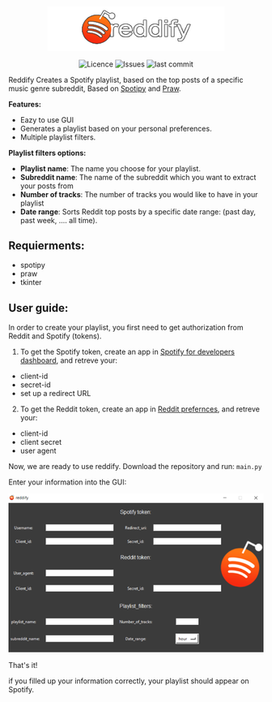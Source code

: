 <p align="center">
<img alt="Reddify" src="assets/icon.png" width="350">
</p>

<p align="center">
<img alt="Licence" src=https://img.shields.io/github/license/lironbdolah/reddify?label=licence>
 <img alt="Issues" src=https://img.shields.io/github/issues/lironbdolah/reddify>
 <img alt="last commit" src=https://img.shields.io/github/last-commit/lironbdolah/reddify>
</p>


Reddify Creates a Spotify playlist, based on the top posts of a specific music genre subreddit, Based on [Spotipy](https://spotipy.readthedocs.io/en/2.19.0/) and [Praw](https://praw.readthedocs.io/en/stable/). 


**Features:**

- Eazy to use GUI
- Generates a playlist based on your personal preferences.
- Multiple playlist filters.


**Playlist filters options:**

- **Playlist name**: The name you choose for your playlist.
- **Subreddit name**: The name of the subreddit which you want to extract your posts from
- **Number of tracks**: The number of tracks you would like to have in your playlist
- **Date range**: Sorts Reddit top posts by a specific date range: (past day, past week, .... all time).



## Requierments:

- spotipy
- praw
- tkinter 


## User guide:

In order to create your playlist, you first need to get authorization from Reddit and Spotify (tokens).

1. To get the Spotify token, create an app in [Spotify for developers dashboard](https://developer.spotify.com/dashboard/applications), and retreve your:
 - client-id 
 - secret-id 
 - set up a redirect URL 

2. To get the Reddit token, create an app in [Reddit prefernces](https://www.reddit.com/prefs/apps/), and retreve your:
- client-id 
- client secret
- user agent


Now, we are ready to use reddify.
Download the repository and run: ```main.py ```

Enter your information into the GUI:
<p align="center">
  <img src="assets/gui.png"/>
</p>

That's it!

if you filled up your information correctly, your playlist should appear on Spotify.

